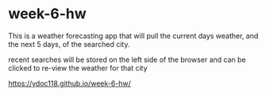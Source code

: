 # week-6-hw

This is a weather forecasting app that will pull the current days weather, and the next 5 days, of the searched city.

recent searches will be stored on the left side of the browser and can be clicked to re-view the weather for that city

https://ydoc118.github.io/week-6-hw/
